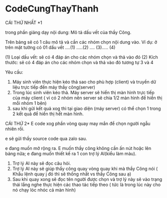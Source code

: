 # CodeCungThayThanh
CÁI THỨ NHẤT *1

trong phần giảng dạy nội dung: Mô tả dấu vết của thầy Công.

Trên bảng sẽ có 1 câu mô tả và cần các nhóm chọn nội dung vào.
Ví dụ: ở trên mặt tường có 01 dấu vết ....(1) .....(2) .... (3)..... (4)

(1) Loại dấu vết: sẽ có 4 đáp án cho các nhóm chọn và thả vào đó
(2) Kích thước: sẽ có 4 đáp án cho các nhóm chọn và thả vào đó
tương tự 3 và 4 


Yêu cầu: 
1. Máy sinh viên thực hiện kéo thả sao cho phù hợp (client) và truyền dữ liệu trực tiếp đến máy thầy công(server)
2. Trong lúc sinh viên kéo thả. Máy server sẽ hiển thị màn hình trực tiếp của máy client ( vì có 2 nhóm nên server sẽ chia 1/2 màn hình để hiển thị mỗi nhóm 1 bên)
3. sau khi gửi kết quả xog thì tại giao diện (máy server) có thể chọn 1 trong 2 kết quả để hiển thị hết màn hình.


CÁI THỨ 2*
E code xog phần vòng quay may mắn để chọn người ngẫu nhiên rồi.

e sẽ gửi thầy source code qua zalo sau.

e đang muốn mở rộng ra.
 E muốn thầy công không cần ấn nút hoặc lên bảng nữa; e đang muốn thiết kế ra 1 con trợ lý AI(kiểu làm màu).
 
1. Trợ lý AI này sẽ đọc câu hỏi.
2. Trợ lý AI này sẽ giúp thầy công quay vòng quay khi mà thầy Công nói ( Khẩu lệnh quay j đó thì sẽ thống nhất vs thầy Công sau ạ)
3. Sau khi quay xong sẽ đọc tên người được chọn và trợ lý này sẽ vào trạng thái lắng nghe thực hiện các thao tác tiếp theo ( tức là trong lúc này cho nó chạy lóc nhóc cả màn hình)





